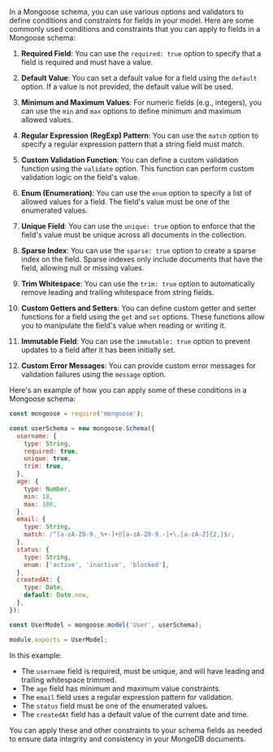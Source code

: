 In a Mongoose schema, you can use various options and validators to define conditions and constraints for fields in your model. Here are some commonly used conditions and constraints that you can apply to fields in a Mongoose schema:

1. **Required Field**: You can use the `required: true` option to specify that a field is required and must have a value.

2. **Default Value**: You can set a default value for a field using the `default` option. If a value is not provided, the default value will be used.

3. **Minimum and Maximum Values**: For numeric fields (e.g., integers), you can use the `min` and `max` options to define minimum and maximum allowed values.

4. **Regular Expression (RegExp) Pattern**: You can use the `match` option to specify a regular expression pattern that a string field must match.

5. **Custom Validation Function**: You can define a custom validation function using the `validate` option. This function can perform custom validation logic on the field's value.

6. **Enum (Enumeration)**: You can use the `enum` option to specify a list of allowed values for a field. The field's value must be one of the enumerated values.

7. **Unique Field**: You can use the `unique: true` option to enforce that the field's value must be unique across all documents in the collection.

8. **Sparse Index**: You can use the `sparse: true` option to create a sparse index on the field. Sparse indexes only include documents that have the field, allowing null or missing values.

9. **Trim Whitespace**: You can use the `trim: true` option to automatically remove leading and trailing whitespace from string fields.

10. **Custom Getters and Setters**: You can define custom getter and setter functions for a field using the `get` and `set` options. These functions allow you to manipulate the field's value when reading or writing it.

11. **Immutable Field**: You can use the `immutable: true` option to prevent updates to a field after it has been initially set.

12. **Custom Error Messages**: You can provide custom error messages for validation failures using the `message` option.

Here's an example of how you can apply some of these conditions in a Mongoose schema:

```javascript
const mongoose = require('mongoose');

const userSchema = new mongoose.Schema({
  username: {
    type: String,
    required: true,
    unique: true,
    trim: true,
  },
  age: {
    type: Number,
    min: 18,
    max: 100,
  },
  email: {
    type: String,
    match: /^[a-zA-Z0-9._%+-]+@[a-zA-Z0-9.-]+\.[a-zA-Z]{2,}$/,
  },
  status: {
    type: String,
    enum: ['active', 'inactive', 'blocked'],
  },
  createdAt: {
    type: Date,
    default: Date.now,
  },
});

const UserModel = mongoose.model('User', userSchema);

module.exports = UserModel;
```

In this example:

- The `username` field is required, must be unique, and will have leading and trailing whitespace trimmed.
- The `age` field has minimum and maximum value constraints.
- The `email` field uses a regular expression pattern for validation.
- The `status` field must be one of the enumerated values.
- The `createdAt` field has a default value of the current date and time.

You can apply these and other constraints to your schema fields as needed to ensure data integrity and consistency in your MongoDB documents.